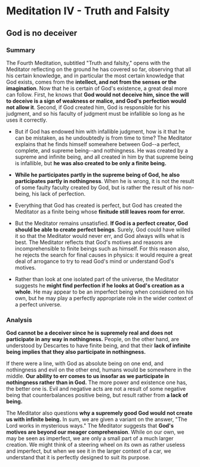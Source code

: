 # Meditation IV - Truth and Falsity
## God is no deceiver

### Summary

The Fourth Meditation, subtitled "Truth and falsity," opens with the Meditator reflecting on the ground he has covered so far, observing that all his certain knowledge, and in particular the most certain knowledge that God exists, comes from the **intellect, and not from the senses or the imagination**. Now that he is certain of God's existence, a great deal more can follow. First, he knows that **God would not deceive him, since the will to deceive is a sign of weakness or malice, and God's perfection would not allow it**. Second, if God created him, God is responsible for his judgment, and so his faculty of judgment must be infallible so long as he uses it correctly.

- But if God has endowed him with infallible judgment, how is it that he can be mistaken, as he undoubtedly is from time to time? The Meditator explains that he finds himself somewhere between God--a perfect, complete, and supreme being--and nothingness. He was created by a supreme and infinite being, and all created in him by that supreme being is infallible, but **he was also created to be only a finite being.**

- **While he participates partly in the supreme being of God, he also participates partly in nothingness**. When he is wrong, it is not the result of some faulty faculty created by God, but is rather the result of his non-being, his lack of perfection.
- Everything that God has created is perfect, but God has created the Meditator as a finite being whose **finitude still leaves room for error.**
- But the Meditator remains unsatisfied. **If God is a perfect creator, God should be able to create perfect beings**. Surely, God could have willed it so that the Meditator would never err, and God always wills what is best. The Meditator reflects that God's motives and reasons are incomprehensible to finite beings such as himself. For this reason also, he rejects the search for final causes in physics: it would require a great deal of arrogance to try to read God's mind or understand God's motives.
- Rather than look at one isolated part of the universe, the Meditator suggests he **might find perfection if he looks at God's creation as a whole**. He may appear to be an imperfect being when considered on his own, but he may play a perfectly appropriate role in the wider context of a perfect universe.

### Analysis

**God cannot be a deceiver since he is supremely real and does not participate in any way in nothingness.** People, on the other hand, are understood by Descartes to have finite being, and that their **lack of infinite being implies that they also participate in nothingness.** 

If there were a line, with God as absolute being on one end, and nothingness and evil on the other end, humans would be somewhere in the middle. **Our ability to err comes to us insofar as we participate in nothingness rather than in God.** The more power and existence one has, the better one is. Evil and negative acts are not a result of some negative being that counterbalances positive being, but result rather from **a lack of being.**

The Meditator also questions **why a supremely good God would not create us with infinite being.** In sum, we are given a variant on the answer, "The Lord works in mysterious ways." The Meditator suggests that **God's motives are beyond our meager comprehension**. While on our own, we may be seen as imperfect, we are only a small part of a much larger creation. We might think of a steering wheel on its own as rather useless and imperfect, but when we see it in the larger context of a car, we understand that it is perfectly designed to suit its purpose.
